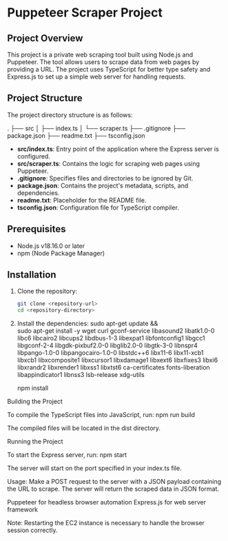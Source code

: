 # Puppeteer Scraper Project

## Project Overview

This project is a private web scraping tool built using Node.js and Puppeteer. The tool allows users to scrape data from web pages by providing a URL. The project uses TypeScript for better type safety and Express.js to set up a simple web server for handling requests.

## Project Structure

The project directory structure is as follows:

.
├── src
│ ├── index.ts
│ └── scraper.ts
├── .gitignore
├── package.json
├── readme.txt
├── tsconfig.json

- **src/index.ts**: Entry point of the application where the Express server is configured.
- **src/scraper.ts**: Contains the logic for scraping web pages using Puppeteer.
- **.gitignore**: Specifies files and directories to be ignored by Git.
- **package.json**: Contains the project's metadata, scripts, and dependencies.
- **readme.txt**: Placeholder for the README file.
- **tsconfig.json**: Configuration file for TypeScript compiler.

## Prerequisites

- Node.js v18.16.0 or later
- npm (Node Package Manager)

## Installation

1. Clone the repository:

   ```sh
   git clone <repository-url>
   cd <repository-directory>

   ```

2. Install the dependencies:
   sudo apt-get update && \
   sudo apt-get install -y wget curl gconf-service libasound2 libatk1.0-0 libc6 libcairo2 libcups2 libdbus-1-3 libexpat1 libfontconfig1 libgcc1 libgconf-2-4 libgdk-pixbuf2.0-0 libglib2.0-0 libgtk-3-0 libnspr4 libpango-1.0-0 libpangocairo-1.0-0 libstdc++6 libx11-6 libx11-xcb1 libxcb1 libxcomposite1 libxcursor1 libxdamage1 libxext6 libxfixes3 libxi6 libxrandr2 libxrender1 libxss1 libxtst6 ca-certificates fonts-liberation libappindicator1 libnss3 lsb-release xdg-utils

   npm install

Building the Project

To compile the TypeScript files into JavaScript, run:
npm run build

The compiled files will be located in the dist directory.

Running the Project

To start the Express server, run:
npm start

The server will start on the port specified in your index.ts file.

Usage:
Make a POST request to the server with a JSON payload containing the URL to scrape.
The server will return the scraped data in JSON format.

Puppeteer for headless browser automation
Express.js for web server framework

Note: Restarting the EC2 instance is necessary to handle the browser session correctly.